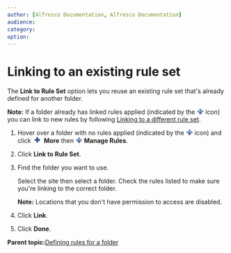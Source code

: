 ```yaml
---
author: [Alfresco Documentation, Alfresco Documentation]
audience: 
category: 
option: 
---
```


# Linking to an existing rule set

The **Link to Rule Set** option lets you reuse an existing rule set that's already defined for another folder.

**Note:** If a folder already has linked rules applied \(indicated by the ![](../images/rules-icon.png) icon\) you can link to new rules by following [Linking to a different rule set](library-folder-rules-change-link.md).

1.  Hover over a folder with no rules applied \(indicated by the ![](../images/rules-icon.png) icon\) and click ![Add Event icon](../images/AddEvent_icon.png) **More** then ![](../images/rules-icon.png) **Manage Rules**.

2.  Click **Link to Rule Set**.

3.  Find the folder you want to use.

    Select the site then select a folder. Check the rules listed to make sure you're linking to the correct folder.

    **Note:** Locations that you don't have permission to access are disabled.

4.  Click **Link**.

5.  Click **Done**.


**Parent topic:**[Defining rules for a folder](../tasks/library-folder-rules-define.md)

